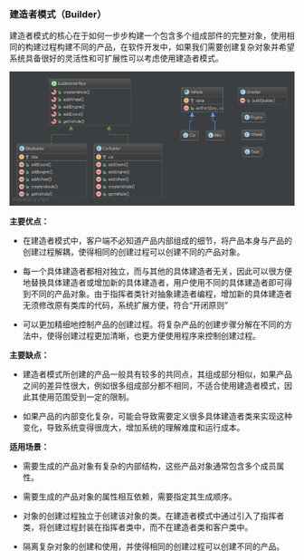 ### 建造者模式（Builder）

建造者模式的核心在于如何一步步构建一个包含多个组成部件的完整对象，使用相同的构建过程构建不同的产品，在软件开发中，如果我们需要创建复杂对象并希望系统具备很好的灵活性和可扩展性可以考虑使用建造者模式。

![uml.png](uml/uml.png)

**主要优点：**

* 在建造者模式中，客户端不必知道产品内部组成的细节，将产品本身与产品的创建过程解耦，使得相同的创建过程可以创建不同的产品对象。

* 每一个具体建造者都相对独立，而与其他的具体建造者无关，因此可以很方便地替换具体建造者或增加新的具体建造者，用户使用不同的具体建造者即可得到不同的产品对象。由于指挥者类针对抽象建造者编程，增加新的具体建造者无须修改原有类库的代码，系统扩展方便，符合“开闭原则”

* 可以更加精细地控制产品的创建过程。将复杂产品的创建步骤分解在不同的方法中，使得创建过程更加清晰，也更方便使用程序来控制创建过程。

**主要缺点：**

* 建造者模式所创建的产品一般具有较多的共同点，其组成部分相似，如果产品之间的差异性很大，例如很多组成部分都不相同，不适合使用建造者模式，因此其使用范围受到一定的限制。

* 如果产品的内部变化复杂，可能会导致需要定义很多具体建造者类来实现这种变化，导致系统变得很庞大，增加系统的理解难度和运行成本。

**适用场景：**

* 需要生成的产品对象有复杂的内部结构，这些产品对象通常包含多个成员属性。

* 需要生成的产品对象的属性相互依赖，需要指定其生成顺序。

* 对象的创建过程独立于创建该对象的类。在建造者模式中通过引入了指挥者类，将创建过程封装在指挥者类中，而不在建造者类和客户类中。

* 隔离复杂对象的创建和使用，并使得相同的创建过程可以创建不同的产品。